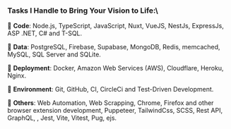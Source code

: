 ### **Tasks I Handle to Bring Your Vision to Life:**\\

🚀 **Code**: Node.js, TypeScript, JavaScript, Nuxt, VueJS, NestJs, ExpressJs, ASP .NET, C# and T-SQL.

🚀 **Data**: PostgreSQL, Firebase, Supabase, MongoDB, Redis, memcached, MySQL, SQL Server and SQLite.

🚀 **Deployment**: Docker, Amazon Web Services (AWS), Cloudflare, Heroku, Nginx.

🚀 **Environment**: Git, GitHub, CI, CircleCi and Test-Driven Development.

🚀 **Others**: Web Automation, Web Scrapping, Chrome, Firefox and other browser extension development, Puppeteer, TailwindCss, SCSS, Rest API, GraphQL, , Jest, Vite, Vitest, Pug, ejs.
